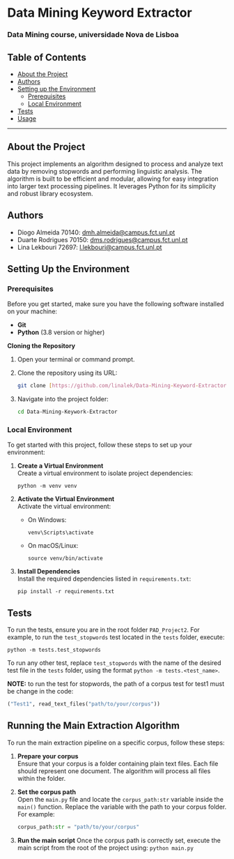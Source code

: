 # Data Mining Keyword Extractor
### Data Mining course, universidade Nova de Lisboa

## Table of Contents

- [About the Project](#about-the-project)
- [Authors](#authors)
- [Setting up the Environment](#setting-up-the-environment)
   - [Prerequisites](#prerequisites)
   - [Local Environment](#local-environment)
- [Tests](#tests)
- [Usage](#running-the-main-extraction-algorithm)

---

## About the Project

This project implements an algorithm designed to process and analyze text data by removing stopwords and performing linguistic analysis. The algorithm is built to be efficient and modular, allowing for easy integration into larger text processing pipelines. It leverages Python for its simplicity and robust library ecosystem.

## Authors
- Diogo Almeida 70140: dmh.almeida@campus.fct.unl.pt 
- Duarte Rodrigues 70150: dms.rodrigues@campus.fct.unl.pt
- Lina Lekbouri 72697: l.lekbouri@campus.fct.unl.pt

## Setting Up the Environment

### Prerequisites
Before you get started, make sure you have the following software installed on your machine:
- **Git**
- **Python** (3.8 version or higher)

**Cloning the Repository**
1.  Open your terminal or command prompt.
2.  Clone the repository using its URL:

    ```sh
    git clone [https://github.com/linalek/Data-Mining-Keyword-Extractor.git](https://github.com/linalek/Data-Mining-Keyword-Extractor.git)
    ```

3.  Navigate into the project folder:

    ```sh
    cd Data-Mining-Keywork-Extractor
    ```
### Local Environment
To get started with this project, follow these steps to set up your environment:

1. **Create a Virtual Environment**  
   Create a virtual environment to isolate project dependencies:
   ```
   python -m venv venv
   ```

2. **Activate the Virtual Environment**  
   Activate the virtual environment:
   - On Windows:
     ```
     venv\Scripts\activate
     ```
   - On macOS/Linux:
     ```
     source venv/bin/activate
     ```

3. **Install Dependencies**  
   Install the required dependencies listed in `requirements.txt`:
   ```
   pip install -r requirements.txt
   ```

## Tests
To run the tests, ensure you are in the root folder `PAD_Project2`. For example, to run the `test_stopwords` test located in the `tests` folder, execute:
```
python -m tests.test_stopwords
```
To run any other test, replace `test_stopwords` with the name of the desired test file in the `tests` folder, using the format `python -m tests.<test_name>`.

**NOTE:** to run the test for stopwords, the path of a corpus test for test1 must be change in the code: 
```python
("Test1", read_text_files("path/to/your/corpus"))
```

## Running the Main Extraction Algorithm

To run the main extraction pipeline on a specific corpus, follow these steps:

1. **Prepare your corpus**  
   Ensure that your corpus is a folder containing plain text files. Each file should represent one document. The algorithm will process all files within the folder.

2. **Set the corpus path**  
   Open the `main.py` file and locate the `corpus_path:str` variable inside the `main()` function. Replace the variable with the path to your corpus folder. For example:
   ```python
   corpus_path:str = "path/to/your/corpus" 
   ``` 

3. **Run the main script**
   Once the corpus path is correctly set, execute the main script from the root of the project using:
   ```python main.py```
